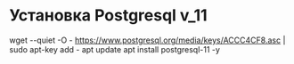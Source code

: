 # Установка Postgresql v_11

wget --quiet -O - https://www.postgresql.org/media/keys/ACCC4CF8.asc | sudo apt-key add -
apt update 
apt install postgresql-11 -y


